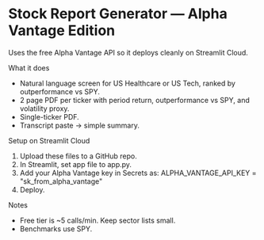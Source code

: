# Stock Report Generator — Alpha Vantage Edition

Uses the free Alpha Vantage API so it deploys cleanly on Streamlit Cloud.

What it does
- Natural language screen for US Healthcare or US Tech, ranked by outperformance vs SPY.
- 2 page PDF per ticker with period return, outperformance vs SPY, and volatility proxy.
- Single-ticker PDF.
- Transcript paste -> simple summary.

Setup on Streamlit Cloud
1) Upload these files to a GitHub repo.
2) In Streamlit, set app file to app.py.
3) Add your Alpha Vantage key in Secrets as:
ALPHA_VANTAGE_API_KEY = "sk_from_alpha_vantage"
4) Deploy.

Notes
- Free tier is ~5 calls/min. Keep sector lists small.
- Benchmarks use SPY.